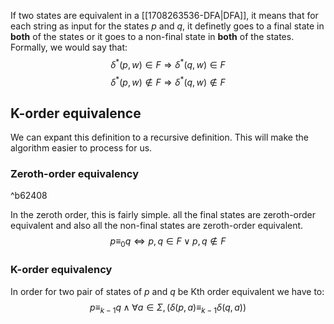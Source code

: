 If two states are equivalent in a [[1708263536-DFA|DFA]], it means that for each string as input for the states $p$ and $q$, it definetly goes to a final state in **both** of the states or it goes to a non-final state in **both** of the states. Formally, we would say that:
$$\delta^*(p,w)\in F \Rightarrow \delta^*(q,w)\in F$$
$$\delta^*(p,w)\notin F \Rightarrow \delta^*(q,w)\notin F$$

## K-order equivalence 
We can expant this definition to a recursive definition. This will make the algorithm easier to process for us.

### Zeroth-order equivalency

^b62408

In the zeroth order, this is fairly simple. all the final states are zeroth-order equivalent and also all the non-final states are zeroth-order equivalent.
$$p\equiv_0q \iff p,q \in F \vee p,q \notin F$$

### K-order equivalency
In order for two pair of states of $p$ and $q$ be Kth order equivalent we have to:
$$p\equiv_{k-1}q \wedge \forall a \in \Sigma, (\delta(p,a) \equiv_{k-1} \delta(q,a))$$